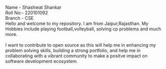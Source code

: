 Name - Shashwat Shankar <br />
Roll No:- 220101092 <br />
Branch - CSE <br />
Hello and welcome to my repository. I am from Jaipur,Rajasthan. My Hobbies include playing football,volleyball, solving cp problems and much more.<br />
<br />
I want to contribute to open source as this will help me in enhancing my problem solving skills, building a strong portfolio, and help me in collaborating with a vibrant community to make a positve impact on software development ecosystem.<br />



